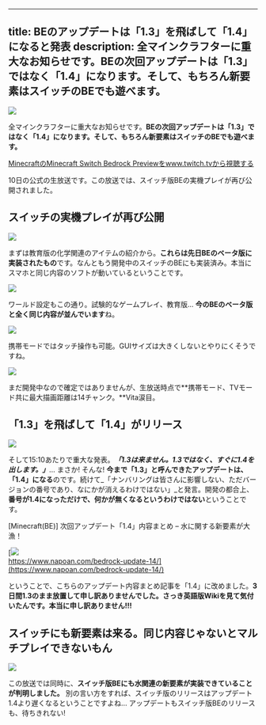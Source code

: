 
---
title: BEのアップデートは「1.3」を飛ばして「1.4」になると発表
description: 全マインクラフターに重大なお知らせです。BEの次回アップデートは「1.3」ではなく「1.4」になります。そして、もちろん新要素はスイッチのBEでも遊べます。
---

![](https://cdn-ak.f.st-hatena.com/images/fotolife/s/sasigume/20210208/20210208104045.png)

全マインクラフターに重大なお知らせです。**BEの次回アップデートは「1.3」ではなく「1.4」になります。**そして、もちろん**新要素はスイッチのBEでも遊べます。**

[MinecraftのMinecraft Switch Bedrock Previewをwww.twitch.tvから視聴する](https://www.twitch.tv/videos/248890430?tt_content=text_link&tt_medium=vod_embed)

10日の公式の生放送です。この放送では、スイッチ版BEの実機プレイが再び公開されました。

## スイッチの実機プレイが再び公開

![](https://cdn-ak.f.st-hatena.com/images/fotolife/s/sasigume/20210208/20210208115042.png)

まずは教育版の化学関連のアイテムの紹介から。**これらは先日BEのベータ版に実装されたもの**です。なんともう開発中のスイッチのBEにも実装済み。本当にスマホと同じ内容のソフトが動いているということです。

![](https://cdn-ak.f.st-hatena.com/images/fotolife/s/sasigume/20210208/20210208115045.png)

ワールド設定もこの通り。試験的なゲームプレイ、教育版… **今のBEのベータ版と全く同じ内容が並んでいます**ね。

![](https://cdn-ak.f.st-hatena.com/images/fotolife/s/sasigume/20210208/20210208115049.png)

携帯モードではタッチ操作も可能。GUIサイズは大きくしないとやりにくそうですね。

![](https://cdn-ak.f.st-hatena.com/images/fotolife/s/sasigume/20210208/20210208115052.png)

まだ開発中なので確定ではありませんが、生放送時点で**携帯モード、TVモード共に最大描画距離は14チャンク。**Vita涙目。

## 「1.3」を飛ばして「1.4」がリリース

![](https://cdn-ak.f.st-hatena.com/images/fotolife/s/sasigume/20210208/20210208115056.png)

そして15:10あたりで重大な発表。**_「1.3は来ません。1.3ではなく、すぐに1.4を出します。」_**… まさか! そんな! **今まで「1.3」と呼んできたアップデートは、「1.4」になる**のです。続けて_「ナンバリングは皆さんに影響しない、ただバージョンの番号であり、なにかが消えるわけではない」_と発言。開発の都合上、**番号が1.4になっただけで、何かが無くなるというわけではない**ということです。

\[Minecraft(BE)\] 次回アップデート「1.4」内容まとめ – 水に関する新要素が大漁！

[![](https://cdn-ak.f.st-hatena.com/images/fotolife/s/sasigume/20210208/20210208111334.png)  
https://www.napoan.com/bedrock-update-14/](https://www.napoan.com/bedrock-update-14/)

ということで、こちらのアップデート内容まとめ記事を「1.4」に改めました。**3日間1.3のまま放置して申し訳ありませんでした。さっき英語版Wikiを見て気付いたんです。本当に申し訳ありません!!!**

## スイッチにも新要素は来る。同じ内容じゃないとマルチプレイできないもん

![](https://cdn-ak.f.st-hatena.com/images/fotolife/s/sasigume/20210208/20210208115101.png)

この放送では同時に、**スイッチ版BEにも水関連の新要素が実装できていることが判明しました。** 別の言い方をすれば、スイッチ版のリリースはアップデート1.4より遅くなるということですよね… アップデートもスイッチ版BEのリリースも、待ちきれない!
